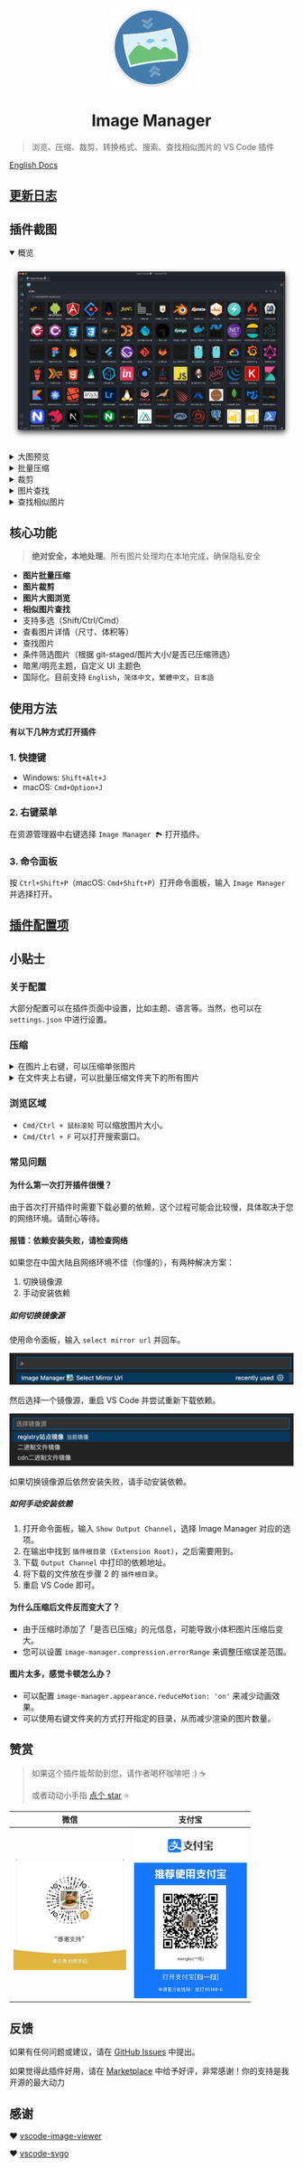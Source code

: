 <p align='center'>
  <a href='https://github.com/hemengke1997/vscode-image-manager' target="_blank" rel='noopener noreferrer'>
    <img width='140' src='./assets/logo.png' alt='logo' />
  </a>
</p>

<h1 align='center'>Image Manager</h1>

> 浏览、压缩、裁剪、转换格式、搜索、查找相似图片的 VS Code 插件

[English Docs](./README.md)

## [更新日志](./CHANGELOG.md)

## 插件截图

<details open>
  <summary>概览</summary>

![overview](./screenshots/overview.png)

</details>

<details>
  <summary>大图预览</summary>

![preview](./screenshots/preview.png)

</details>

<details>
  <summary>批量压缩</summary>

![compression](./screenshots/compression.png)

</details>

<details>
  <summary>裁剪</summary>

![crop](./screenshots/crop.png)

</details>


<details>
  <summary>图片查找</summary>

![search](./screenshots/search.png)

</details>


<details>
  <summary>查找相似图片</summary>

![find-similarity](./screenshots/find-similarity.png)

</details>



## 核心功能

> **绝对安全，本地处理**。所有图片处理均在本地完成，确保隐私安全

- **图片批量压缩**
- **图片裁剪**
- **图片大图浏览**
- **相似图片查找**
- 支持多选（Shift/Ctrl/Cmd）
- 查看图片详情（尺寸、体积等）
- 查找图片
- 条件筛选图片（根据 git-staged/图片大小/是否已压缩筛选）
- 暗黑/明亮主题，自定义 UI 主题色
- 国际化。目前支持 `English`，`简体中文`，`繁體中文`，`日本語`

## 使用方法

**有以下几种方式打开插件**

### 1. 快捷键

- Windows: `Shift+Alt+J`
- macOS: `Cmd+Option+J`

### 2. 右键菜单

在资源管理器中右键选择 `Image Manager 🏞️` 打开插件。

### 3. 命令面板

按 `Ctrl+Shift+P`（macOS: `Cmd+Shift+P`）打开命令面板，输入 `Image Manager` 并选择打开。

## [插件配置项](./docs/vscode-configuration.zh.md)

## 小贴士

### 关于配置

大部分配置可以在插件页面中设置，比如主题、语言等。当然，也可以在 `settings.json` 中进行设置。

### 压缩

<details>
  <summary>在图片上右键，可以压缩单张图片</summary>

![compress-right-click-image](./screenshots/compress-cn-1.png)

</details>


<details>
  <summary>在文件夹上右键，可以批量压缩文件夹下的所有图片</summary>

![compress-right-click-folder](./screenshots/compress-cn-2.png)

</details>

### 浏览区域

- `Cmd/Ctrl + 鼠标滚轮` 可以缩放图片大小。
- `Cmd/Ctrl + F` 可以打开搜索窗口。

### 常见问题

#### 为什么第一次打开插件很慢？

由于首次打开插件时需要下载必要的依赖，这个过程可能会比较慢，具体取决于您的网络环境。请耐心等待。

#### 报错：依赖安装失败，请检查网络

如果您在中国大陆且网络环境不佳（你懂的），有两种解决方案：

1. 切换镜像源
2. 手动安装依赖

##### 如何切换镜像源

使用命令面板，输入 `select mirror url` 并回车。

![选择](./screenshots/select-mirror-1.png)

然后选择一个镜像源，重启 VS Code 并尝试重新下载依赖。

![选择](./screenshots/select-mirror-2.png)

如果切换镜像源后依然安装失败，请手动安装依赖。

##### 如何手动安装依赖

1. 打开命令面板，输入 `Show Output Channel`，选择 Image Manager 对应的选项。
2. 在输出中找到 `插件根目录 (Extension Root)`，之后需要用到。
3. 下载 `Output Channel` 中打印的依赖地址。
4. 将下载的文件放在步骤 2 的 `插件根目录`。
5. 重启 VS Code 即可。

#### 为什么压缩后文件反而变大了？

- 由于压缩时添加了「是否已压缩」的元信息，可能导致小体积图片压缩后变大。
- 您可以设置 `image-manager.compression.errorRange` 来调整压缩误差范围。

#### 图片太多，感觉卡顿怎么办？

- 可以配置 `image-manager.appearance.reduceMotion: 'on'` 来减少动画效果。
- 可以使用右键文件夹的方式打开指定的目录，从而减少渲染的图片数量。

## 赞赏

> 如果这个插件能帮助到您，请作者喝杯咖啡吧 :) ☕️
>
> 或者动动小手指 [点个 star](https://github.com/hemengke1997/vscode-image-manager) ⭐️

| 微信                                                   | 支付宝                                              |
| ------------------------------------------------------ | --------------------------------------------------- |
| <img src="./screenshots/wechatpay.jpeg" width="200" /> | <img src="./screenshots/alipay.jpeg" width="200" /> |

## 反馈

如果有任何问题或建议，请在 [GitHub Issues](https://github.com/hemengke1997/vscode-image-manager/issues) 中提出。

如果觉得此插件好用，请在 [Marketplace](https://marketplace.visualstudio.com/items?itemName=minko.image-manager&ssr=false#review-details) 中给予好评，非常感谢！你的支持是我开源的最大动力

## 感谢

❤️ [vscode-image-viewer](https://github.com/ZhangJian1713/vscode-image-viewer)

❤️ [vscode-svgo](https://github.com/1000ch/vscode-svgo)
